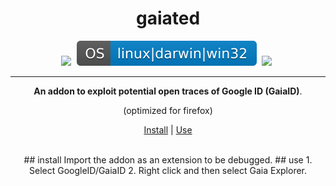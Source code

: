 <div align="center"><h1>gaiated</h1><div>
    <img src="assets/img/latest.svg" style="margin-right: 5px;"> 
    <img src="assets/img/os.svg" style="margin-right: 5px;"> 
    <img src="assets/img/doc.svg" style="margin-right: 5px;">
</div>
<hr>
<b>An addon to exploit potential open traces of Google ID (GaiaID)</b>.
<p>(optimized for firefox)</p>
<p align="center">
    <a href="#install">Install</a> |
    <a href="#use">Use</a>
</p>
<br>
## install
Import the addon as an extension to be debugged. 
## use
1. Select GoogleID/GaiaID 
2. Right click and then select Gaia Explorer.
</div>
